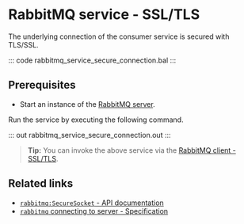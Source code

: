 # RabbitMQ service - SSL/TLS

The underlying connection of the consumer service is secured with TLS/SSL.

::: code rabbitmq_service_secure_connection.bal :::

## Prerequisites
- Start an instance of the [RabbitMQ server](https://www.rabbitmq.com/download.html).

Run the service by executing the following command.

::: out rabbitmq_service_secure_connection.out :::

>**Tip:** You can invoke the above service via the [RabbitMQ client - SSL/TLS](/learn/by-example/rabbitmq-client-secure-connection/).

## Related links
- [`rabbitmq:SecureSocket` - API documentation](https://lib.ballerina.io/ballerinax/rabbitmq/latest/records/SecureSocket)
- [`rabbitmq` connecting to server - Specification](https://github.com/ballerina-platform/module-ballerinax-rabbitmq/blob/master/docs/spec/spec.md#2-connection)
